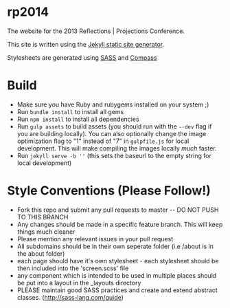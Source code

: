 rp2014
======

The website for the 2013 Reflections | Projections Conference.

This site is written using the [Jekyll static site generator](http://jekyllrb.com).

Stylesheets are generated using [SASS]() and [Compass]()

Build
====
* Make sure you have Ruby and rubygems installed on your system ;)
* Run `bundle install` to install all gems
* Run `npm install` to install all dependencies
* Run `gulp assets` to build assets (you should run with the `--dev` flag if you are building locally). You can also optionally change the image optimization flag to "1" instead of "7" in `gulpfile.js` for local development. This will make compiling the images locally *much* faster. 
* Run `jekyll serve -b ''` (this sets the baseurl to the empty string for local development)


Style Conventions (Please Follow!)
===

* Fork this repo and submit any pull requests to master -- DO NOT PUSH TO THIS BRANCH
* Any changes should be made in a specific feature branch. This will keep things much cleaner
* Please mention any relevant issues in your pull request
* All subdomains should be in their own seperate folder (i.e /about is in the about folder)
* each page should have it's own stylesheet - each stylesheet should be then included into the 'screen.scss' file
* any component which is intended to be used in multiple places should be put into a layout in the _layouts directory
* PLEASE maintain good SASS practices and create and extend abstract classes. (http://sass-lang.com/guide)
